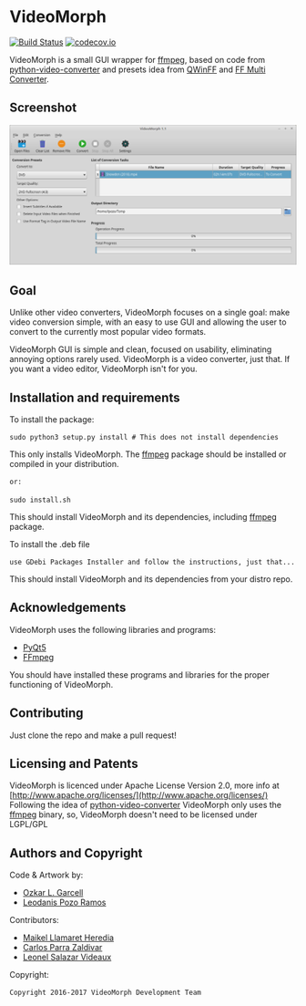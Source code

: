 # VideoMorph

[![Build Status](https://travis-ci.org/codeshard/videomorph.png?branch=master)](https://travis-ci.org/codeshard/videomorph)
[![codecov.io](https://codecov.io/github/codeshard/videomorph/coverage.svg?branch=master)](https://codecov.io/github/codeshard/videomorph?branch=master)

VideoMorph is a small GUI wrapper for [ffmpeg](http://ffmpeg.org),
based on code from [python-video-converter](https://github.com/senko/python-video-converter)
and presets idea from [QWinFF](http://qwinff.github.io) and
[FF Multi Converter](https://github.com/Ilias95/FF-Multi-Converter).

## Screenshot

![Screenshot](screenshot.png)

## Goal

Unlike other video converters, VideoMorph focuses on a single goal:
make video conversion simple, with an easy to use GUI and allowing
the user to convert to the currently most popular video formats.

VideoMorph GUI is simple and clean, focused on usability, eliminating annoying options rarely used.
VideoMorph is a video converter, just that. If you want a video editor,
VideoMorph isn't for you.

## Installation and requirements

To install the package:

    sudo python3 setup.py install # This does not install dependencies

This only installs VideoMorph. The [ffmpeg](http://ffmpeg.org) package should be installed
or compiled in your distribution.

    or:

    sudo install.sh

This should install VideoMorph and its dependencies, including [ffmpeg](http://ffmpeg.org) package.

To install the .deb file

    use GDebi Packages Installer and follow the instructions, just that...

This should install VideoMorph and its dependencies from your distro repo.

## Acknowledgements

VideoMorph uses the following libraries and programs:

 - [PyQt5](https://riverbankcomputing.com/software/pyqt/download5)
 - [FFmpeg](ffmpeg.org)

You should have installed these programs and libraries for the proper
functioning of VideoMorph.

## Contributing

Just clone the repo and make a pull request!

## Licensing and Patents

VideoMorph is licenced under Apache License Version 2.0, more info at [http://www.apache.org/licenses/](http://www.apache.org/licenses/)
Following the idea of [python-video-converter](https://github.com/senko/python-video-converter)
VideoMorph only uses the [ffmpeg](http://ffmpeg.org) binary, so, VideoMorph doesn't need to be licensed
under LGPL/GPL

## Authors and Copyright

Code & Artwork by:

 - [Ozkar L. Garcell](mailto:codeshard@openmailbox.org)
 - [Leodanis Pozo Ramos](mailto:lpozor78@gmail.com)

Contributors:

 - [Maikel Llamaret Heredia](http://gutl.jovenclub.cu)
 - [Carlos Parra Zaldivar](http://libreoffice.cubava.cu)
 - [Leonel Salazar Videaux](http://debianhlg.cubava.cu/)

Copyright:

    Copyright 2016-2017 VideoMorph Development Team
